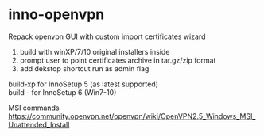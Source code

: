 # inno-openvpn
Repack openvpn GUI with custom import certificates wizard

1) build with winXP/7/10 original installers inside
2) prompt user to point certificates archive in tar.gz/zip format
3) add dekstop shortcut run as admin flag

build-xp for InnoSetup 5 (as latest supported)  
build - for InnoSetup 6 (Win7-10)  

MSI commands  
https://community.openvpn.net/openvpn/wiki/OpenVPN2.5_Windows_MSI_Unattended_Install  
